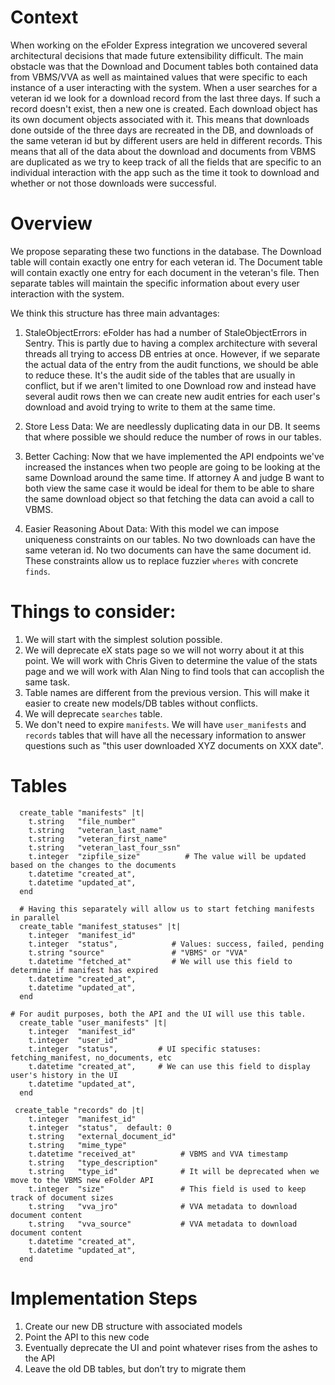 # Context

When working on the eFolder Express integration we uncovered several architectural decisions that made future extensibility difficult. The main obstacle was that the Download and Document tables both contained data from VBMS/VVA as well as maintained values that were specific to each instance of a user interacting with the system. When a user searches for a veteran id we look for a download record from the last three days. If such a record doesn't exist, then a new one is created. Each download object has its own document objects associated with it. This means that downloads done outside of the three days are recreated in the DB, and downloads of the same veteran id but by different users are held in different records. This means that all of the data about the download and documents from VBMS are duplicated as we try to keep track of all the fields that are specific to an individual interaction with the app such as the time it took to download and whether or not those downloads were successful.


# Overview

We propose separating these two functions in the database. The Download table will contain exactly one entry for each veteran id. The Document table will contain exactly one entry for each document in the veteran's file. Then separate tables will maintain the specific information about every user interaction with the system.

We think this structure has three main advantages:

1) StaleObjectErrors: eFolder has had a number of StaleObjectErrors in Sentry. This is partly due to having a complex architecture with several threads all trying to access DB entries at once. However, if we separate the actual data of the entry from the audit functions, we should be able to reduce these. It's the audit side of the tables that are usually in conflict, but if we aren't limited to one Download row and instead have several audit rows then we can create new audit entries for each user's download and avoid trying to write to them at the same time.

1) Store Less Data: We are needlessly duplicating data in our DB. It seems that where possible we should reduce the number of rows in our tables.

1) Better Caching: Now that we have implemented the API endpoints we've increased the instances when two people are going to be looking at the same Download around the same time. If attorney A and judge B want to both view the same case it would be ideal for them to be able to share the same download object so that fetching the data can avoid a call to VBMS.

1) Easier Reasoning About Data: With this model we can impose uniqueness constraints on our tables. No two downloads can have the same veteran id. No two documents can have the same document id. These constraints allow us to replace fuzzier `wheres` with concrete `finds`.


# Things to consider:

1) We will start with the simplest solution possible.
2) We will deprecate eX stats page so we will not worry about it at this point. We will work with Chris Given to determine the value of the stats page and we will work with Alan Ning to find tools that can accoplish the same task.
3) Table names are different from the previous version. This will make it easier to create new models/DB tables without conflicts.
4) We will deprecate `searches` table.
5) We don't need to expire `manifests`. We will have `user_manifests` and `records` tables that will have all the necessary information to answer questions such as "this user downloaded XYZ documents on XXX date".


# Tables

```
  create_table "manifests" |t|
    t.string   "file_number"
    t.string   "veteran_last_name"
    t.string   "veteran_first_name"
    t.string   "veteran_last_four_ssn"
    t.integer  "zipfile_size"          # The value will be updated based on the changes to the documents
    t.datetime "created_at",
    t.datetime "updated_at",
  end
```

```
  # Having this separately will allow us to start fetching manifests in parallel
  create_table "manifest_statuses" |t|
    t.integer  "manifest_id"
    t.integer  "status",            # Values: success, failed, pending
    t.string "source"               # "VBMS" or "VVA"
    t.datetime "fetched_at"         # We will use this field to determine if manifest has expired
    t.datetime "created_at",
    t.datetime "updated_at",
  end
```

```
# For audit purposes, both the API and the UI will use this table.
  create_table "user_manifests" |t|
    t.integer  "manifest_id"
    t.integer  "user_id"
    t.integer  "status",         # UI specific statuses: fetching_manifest, no_documents, etc
    t.datetime "created_at",     # We can use this field to display user's history in the UI
    t.datetime "updated_at",
  end
```

```
 create_table "records" do |t|
    t.integer  "manifest_id"
    t.integer  "status",  default: 0
    t.string   "external_document_id"
    t.string   "mime_type"
    t.datetime "received_at"          # VBMS and VVA timestamp
    t.string   "type_description"
    t.string   "type_id"              # It will be deprecated when we move to the VBMS new eFolder API
    t.integer  "size"                 # This field is used to keep track of document sizes
    t.string   "vva_jro"              # VVA metadata to download document content
    t.string   "vva_source"           # VVA metadata to download document content
    t.datetime "created_at",
    t.datetime "updated_at",
  end
```

# Implementation Steps

1) Create our new DB structure with associated models
2) Point the API to this new code
3) Eventually deprecate the UI and point whatever rises from the ashes to the API
4) Leave the old DB tables, but don’t try to migrate them

